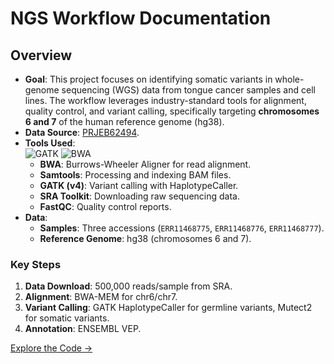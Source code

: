 # NGS Workflow Documentation
## Overview
- **Goal**: This project focuses on identifying somatic variants in whole-genome sequencing (WGS) data from tongue cancer samples and cell lines. The workflow leverages industry-standard tools for alignment, quality control, and variant calling, specifically targeting **chromosomes 6 and 7** of the human reference genome (hg38).
- **Data Source**: [PRJEB62494](https://www.ncbi.nlm.nih.gov/bioproject/PRJEB62494).
- **Tools Used**:  
  ![GATK](https://img.shields.io/badge/GATK-4.0-blue) ![BWA](https://img.shields.io/badge/BWA-0.7.17-green)
  - **BWA**: Burrows-Wheeler Aligner for read alignment.
  - **Samtools**: Processing and indexing BAM files.
  - **GATK (v4)**: Variant calling with HaplotypeCaller.
  - **SRA Toolkit**: Downloading raw sequencing data.
  - **FastQC**: Quality control reports.
- **Data**:
  - **Samples**: Three accessions (`ERR11468775`, `ERR11468776`, `ERR11468777`).
  - **Reference Genome**: hg38 (chromosomes 6 and 7).



### Key Steps
1. **Data Download**: 500,000 reads/sample from SRA.
2. **Alignment**: BWA-MEM for chr6/chr7.
3. **Variant Calling**: GATK HaplotypeCaller for germline variants, Mutect2 for somatic variants.
4. **Annotation**: ENSEMBL VEP.

[Explore the Code →](https://github.com/SWAROOP006/NGS-Variant-Calling/tree/main/workflow/scripts)
